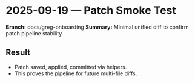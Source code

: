 # 2025-09-19 — Patch Smoke Test
 
**Branch:** docs/greg-onboarding
**Summary:** Minimal unified diff to confirm patch pipeline stability.
 
## Result
- Patch saved, applied, committed via helpers.
- This proves the pipeline for future multi-file diffs.
